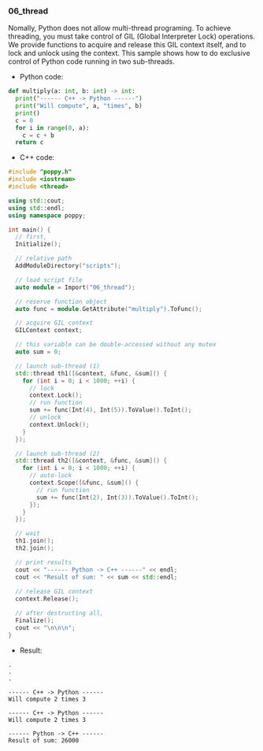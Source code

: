 ### 06_thread

Nomally, Python does not allow multi-thread programing.
To achieve threading, you must take control of GIL (Global Interpreter Lock) operations.
We provide functions to acquire and release this GIL context itself, and to lock and unlock using the context.
This sample shows how to do exclusive control of Python code running in two sub-threads.

* Python code:
```py:06_thread.py
def multiply(a: int, b: int) -> int:
  print("------ C++ -> Python ------")
  print("Will compute", a, "times", b)
  print()
  c = 0
  for i in range(0, a):
    c = c + b
  return c
```

* C++ code:
```cpp:main.cpp
#include "poppy.h"
#include <iostream>
#include <thread>

using std::cout;
using std::endl;
using namespace poppy;

int main() {
  // first,
  Initialize();

  // relative path
  AddModuleDirectory("scripts");

  // load script file
  auto module = Import("06_thread");

  // reserve function object
  auto func = module.GetAttribute("multiply").ToFunc();

  // acquire GIL context
  GILContext context;

  // this variable can be double-accessed without any mutex
  auto sum = 0;

  // launch sub-thread (1)
  std::thread th1([&context, &func, &sum]() {
    for (int i = 0; i < 1000; ++i) {
      // lock
      context.Lock();
      // run function
      sum += func(Int(4), Int(5)).ToValue().ToInt();
      // unlock
      context.Unlock();
    }
  });

  // launch sub-thread (2)
  std::thread th2([&context, &func, &sum]() {
    for (int i = 0; i < 1000; ++i) {
      // auto-lock
      context.Scope([&func, &sum]() {
        // run function
        sum += func(Int(2), Int(3)).ToValue().ToInt();
      });
    }
  });

  // wait
  th1.join();
  th2.join();

  // print results
  cout << "------ Python -> C++ ------" << endl;
  cout << "Result of sum: " << sum << std::endl;
  
  // release GIL context
  context.Release();

  // after destructing all,
  Finalize();
  cout << "\n\n\n";
}
```

* Result:
```shell
.
.
.

------ C++ -> Python ------
Will compute 2 times 3

------ C++ -> Python ------
Will compute 2 times 3

------ Python -> C++ ------
Result of sum: 26000
```
